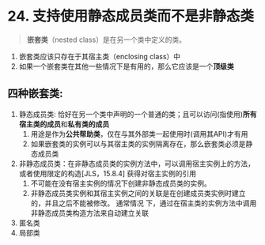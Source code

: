 # 24. 支持使用静态成员类而不是非静态类
>**嵌套类**（nested class）是在另一个类中定义的类。
1. 嵌套类应该只存在于其宿主类（enclosing class）中
2. 如果一个嵌套类在其他一些情况下是有用的，那么它应该是一个**顶级类**
## 四种嵌套类:
1. 静态成员类: 恰好在另一个类中声明的一个普通的类；且可以访问(指使用)**所有宿主类的成员**和**私有类的成员**
   1. 用途是作为**公共帮助类**，仅在与其外部类一起使用时(调用其API)才有用
   2. 如果嵌套类的实例可以与其宿主类的实例隔离存在，那么嵌套类必须是静态成员类
2. 非静态成员类：在非静态成员类的实例方法中，可以调用宿主实例上的方法，或者使用限定的构造[JLS，15.8.4] 获得对宿主实例的引用
   1. 不可能在没有宿主实例的情况下创建非静态成员类的实例。
   2. 非静态成员类实例和其宿主实例之间的关联是在创建成员类实例时建立的，并且之后不能被修改。 通常情况
      下，通过在宿主类的实例方法中调用非静态成员类构造方法来自动建立关联
3. 匿名类
4. 局部类